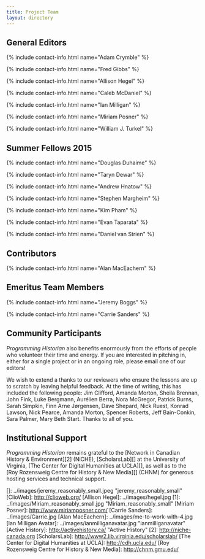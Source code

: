 ```yaml
---
title: Project Team
layout: directory
---
```


General Editors
---------------

{% include contact-info.html name="Adam Crymble" %}

{% include contact-info.html name="Fred Gibbs" %}

{% include contact-info.html name="Allison Hegel" %}

{% include contact-info.html name="Caleb McDaniel" %}

{% include contact-info.html name="Ian Milligan" %}

{% include contact-info.html name="Miriam Posner" %}

{% include contact-info.html name="William J. Turkel" %}


Summer Fellows 2015
-------------------

{% include contact-info.html name="Douglas Duhaime" %}

{% include contact-info.html name="Taryn Dewar" %}

{% include contact-info.html name="Andrew Hnatow" %}

{% include contact-info.html name="Stephen Margheim" %}

{% include contact-info.html name="Kim Pham" %}

{% include contact-info.html name="Evan Taparata" %}

{% include contact-info.html name="Daniel van Strien" %}

Contributors
------------

{% include contact-info.html name="Alan MacEachern" %}


Emeritus Team Members
---------------------

{% include contact-info.html name="Jeremy Boggs" %}

{% include contact-info.html name="Carrie Sanders" %}

Community Participants
----------------------

*Programming Historian* also benefits enormously from the efforts of
people who volunteer their time and energy. If you are interested in
pitching in, either for a single project or in an ongoing role, please
email one of our editors!

We wish to extend a thanks to our reviewers who ensure the lessons are
up to scratch by leaving helpful feedback. At the time of writing, this
has included the following people: Jim Clifford, Amanda Morton, Sheila
Brennan, John Fink, Luke Bergmann, Aurélien Berra, Nora McGregor,
Patrick Burns, Sarah Simpkin, Finn Arne Jørgensen, Dave Shepard, Nick
Ruest, Konrad Lawson, Nick Pearce, Amanda Morton, Spencer Roberts, Jeff
Bain-Conkin, Sara Palmer, Mary Beth Start. Thanks to all of you.

Institutional Support
---------------------

*Programming Historian* remains grateful to the [Network in Canadian
History & Environment][2] (NiCHE), [ScholarsLab][] at the University of
Virginia, [The Center for Digital Humanities at UCLA][], as well as to
the [Roy Rozensweig Centre for History & New Media][] (CHNM) for
generous hosting services and technical support.

  [Adam Crymble]: ../images/Screen_shot_2011-01-21_at_09.29.07_reasonably_small.png
    "Adam Crymble avatar"
  [Thoughts on Public & Digital History]: http://adamcrymble.blogspot.co.uk/
  [fred gibbs]: ../images/gibbs-150x150.jpg "gibbs"
  [fredgibbs.net]: http://fredgibbs.net
    "Fred Gibbs's Digital History Blog"
  [William J. Turkel]: ../images/spoka-twitter_bigger.jpg
    "spoka-twitter_bigger"
  [Network in Canadian History & Environment]: http://niche-canada.org/
  []: ../images/jeremy_reasonably_small.jpeg "jeremy_reasonably_small"
  [ClioWeb]: http://clioweb.org/
  [Allison Hegel]: ../images/hegel.jpg
  [1]: ../images/Miriam_reasonably_small.jpg "Miriam_reasonably_small"
  [Miriam Posner]: http://www.miriamposner.com/
  [Carrie Sanders]: ../images/Carrie.jpg
  [Alan MacEachern]: ../images/me-to-work-with-4.jpg
  [Ian Milligan Avatar]: ../images/ianmilliganavatar.jpg
    "ianmilliganavatar"
  [Active History]: http://activehistory.ca/ "Active History"
  [2]: http://niche-canada.org
  [ScholarsLab]: http://www2.lib.virginia.edu/scholarslab/
  [The Center for Digital Humanities at UCLA]: http://cdh.ucla.edu/
  [Roy Rozensweig Centre for History & New Media]: http://chnm.gmu.edu/
